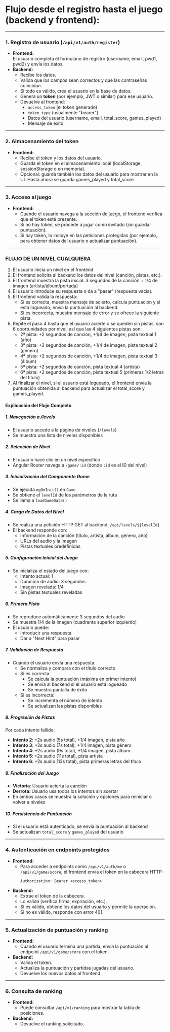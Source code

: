 # Flujo desde el registro hasta el juego (backend y frontend):

---

### 1. Registro de usuario (`/api/v1/auth/register`)

- **Frontend:**  
  El usuario completa el formulario de registro (username, email, pwd1, pwd2) y envía los datos.
- **Backend:**  
  - Recibe los datos.
  - Valida que los campos sean correctos y que las contraseñas coincidan.
  - Si todo es válido, crea el usuario en la base de datos.
  - Genera un **token** (por ejemplo, JWT o similar) para ese usuario.
  - Devuelve al frontend:
    - `access_token` (el token generado)
    - `token_type` (usualmente "bearer")
    - Datos del usuario (username, email, total_score, games_played)
    - Mensaje de éxito

---

### 2. Almacenamiento del token

- **Frontend:**  
  - Recibe el token y los datos del usuario.
  - Guarda el token en el almacenamiento local (localStorage, sessionStorage o en memoria).
  - Opcional: guarda también los datos del usuario para mostrar en la UI. Hasta ahora se guarda games_played y total_score.

---

### 3. Acceso al juego

- **Frontend:**
  - Cuando el usuario navega a la sección de juego, el frontend verifica que el token esté presente.
  - Si no hay token, se procede a jugar como invitado (sin guardar puntuación).
  - Si hay token, lo incluye en las peticiones protegidas (por ejemplo, para obtener datos del usuario o actualizar puntuación).

---

### FLUJO DE UN NIVEL CUALQUIERA
1. El usuario inicia un nivel en el frontend.
2. El frontend solicita al backend los datos del nivel (canción, pistas, etc.).
3. El frontend muestra la pista inicial: 3 segundos de la canción + 1/4 de imagen (artista/álbum/portada)
4. El usuario introduce su respuesta o da a "pasar" (respuesta vacía).
5. El frontend valida la respuesta:
   - Si es correcta, muestra mensaje de acierto, calcula puntuación y si está logueado, envía la puntuación al backend.
   - Si es incorrecta, muestra mensaje de error y se ofrece la siguiente pista.
6. Repite el paso 4 hasta que el usuario acierte o se queden sin pistas.
son 6 oportunidades por nivel, así que las 4 siguientes pistas son:
   - 2ª pista: +2 segundos de canción, +1/4 de imagen, pista textual 1 (año)
   - 3ª pista: +2 segundos de canción, +1/4 de imagen, pista textual 2 (género)
   - 4ª pista: +2 segundos de canción, +1/4 de imagen, pista textual 3 (álbum)
   - 5ª pista: +2 segundos de canción, pista textual 4 (artista)
   - 6ª pista: +2 segundos de canción, pista textual 5 (primeras 1/2 letras del título)
7. Al finalizar el nivel, si el usuario está logueado, el frontend envía la puntuación obtenida al backend para actualizar el total_score y games_played.

#### Explicación del Flujo Completo

##### 1. **Navegación a /levels**
- El usuario accede a la página de niveles (`/levels`)
- Se muestra una lista de niveles disponibles

##### 2. **Selección de Nivel**
- El usuario hace clic en un nivel específico
- Angular Router navega a `/game/:id` (donde `:id` es el ID del nivel)

##### 3. **Inicialización del Componente Game**
- Se ejecuta `ngOnInit()` en `Game`
- Se obtiene el `levelId` de los parámetros de la ruta
- Se llama a `loadGameData()`

##### 4. **Carga de Datos del Nivel**
- Se realiza una petición HTTP GET al backend: `/api/levels/${levelId}`
- El backend responde con:
  - Información de la canción (título, artista, álbum, género, año)
  - URLs del audio y la imagen
  - Pistas textuales predefinidas

##### 5. **Configuración Inicial del Juego**
- Se inicializa el estado del juego con:
  - Intento actual: 1
  - Duración de audio: 3 segundos
  - Imagen revelada: 1/4
  - Sin pistas textuales reveladas

##### 6. **Primera Pista**
- Se reproduce automáticamente 3 segundos del audio
- Se muestra 1/4 de la imagen (cuadrante superior izquierdo)
- El usuario puede:
  - Introducir una respuesta
  - Dar a "Next Hint" para pasar

##### 7. **Validación de Respuesta**
- Cuando el usuario envía una respuesta:
  - Se normaliza y compara con el título correcto
  - Si es correcta:
    - Se calcula la puntuación (máxima en primer intento)
    - Se envía al backend si el usuario está logueado
    - Se muestra pantalla de éxito
  - Si es incorrecta:
    - Se incrementa el número de intento
    - Se actualizan las pistas disponibles

##### 8. **Progresión de Pistas**
Por cada intento fallido:
- **Intento 2**: +2s audio (5s total), +1/4 imagen, pista año
- **Intento 3**: +2s audio (7s total), +1/4 imagen, pista género  
- **Intento 4**: +2s audio (9s total), +1/4 imagen, pista álbum
- **Intento 5**: +2s audio (11s total), pista artista
- **Intento 6**: +2s audio (13s total), pista primeras letras del título

##### 9. **Finalización del Juego**
- **Victoria**: Usuario acierta la canción
- **Derrota**: Usuario usa todos los intentos sin acertar
- En ambos casos se muestra la solución y opciones para reiniciar o volver a niveles

##### 10. **Persistencia de Puntuación**
- Si el usuario está autenticado, se envía la puntuación al backend
- Se actualizan `total_score` y `games_played` del usuario

---

### 4. Autenticación en endpoints protegidos

- **Frontend:**  
  - Para acceder a endpoints como `/api/v1/auth/me` o `/api/v1/game/score`, el frontend envía el token en la cabecera HTTP:
    ```
    Authorization: Bearer <access_token>
    ```
- **Backend:**  
  - Extrae el token de la cabecera.
  - Lo valida (verifica firma, expiración, etc.).
  - Si es válido, obtiene los datos del usuario y permite la operación.
  - Si no es válido, responde con error 401.

---

### 5. Actualización de puntuación y ranking

- **Frontend:**  
  - Cuando el usuario termina una partida, envía la puntuación al endpoint `/api/v1/game/score` con el token.
- **Backend:**  
  - Valida el token.
  - Actualiza la puntuación y partidas jugadas del usuario.
  - Devuelve los nuevos datos al frontend.

---

### 6. Consulta de ranking

- **Frontend:**  
  - Puede consultar `/api/v1/ranking` para mostrar la tabla de posiciones.
- **Backend:**  
  - Devuelve el ranking solicitado.

